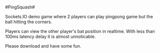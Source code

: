 #PingSquash#

Sockets.IO demo game where 2 players can play pingpong game but the ball hitting the corners. 

Players can view the other player's bat position in realtime. With less than 100ms latency delay it is almost unnoticable.

Please download and have some fun.


